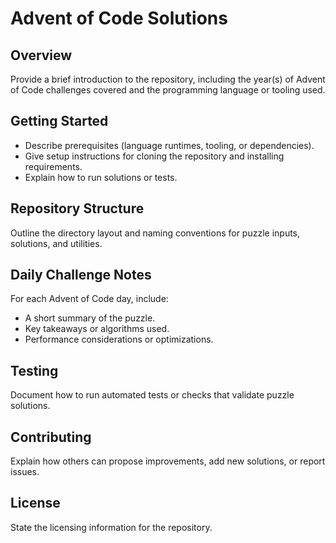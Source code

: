 # Advent of Code Solutions

## Overview
Provide a brief introduction to the repository, including the year(s) of Advent of Code challenges covered and the programming language or tooling used.

## Getting Started
- Describe prerequisites (language runtimes, tooling, or dependencies).
- Give setup instructions for cloning the repository and installing requirements.
- Explain how to run solutions or tests.

## Repository Structure
Outline the directory layout and naming conventions for puzzle inputs, solutions, and utilities.

## Daily Challenge Notes
For each Advent of Code day, include:
- A short summary of the puzzle.
- Key takeaways or algorithms used.
- Performance considerations or optimizations.

## Testing
Document how to run automated tests or checks that validate puzzle solutions.

## Contributing
Explain how others can propose improvements, add new solutions, or report issues.

## License
State the licensing information for the repository.
